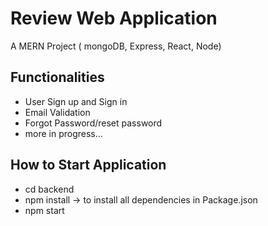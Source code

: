 # Review Web Application
 A MERN Project ( mongoDB, Express, React, Node) 

## Functionalities 
- User Sign up and Sign in
- Email Validation 
- Forgot Password/reset password
- more in progress...

## How to Start Application
- cd backend
- npm install -> to install all dependencies in Package.json
- npm start

